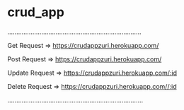 # crud_app

...........................................................................

Get Request => https://crudappzuri.herokuapp.com/

Post Request => https://crudappzuri.herokuapp.com/

Update Request => https://crudappzuri.herokuapp.com/:id

Delete Request => https://crudappzuri.herokuapp.com//:id

............................................................................
